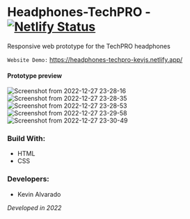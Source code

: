 # Headphones-TechPRO - [![Netlify Status](https://api.netlify.com/api/v1/badges/a3435824-9192-4d00-9e73-90645ca026bd/deploy-status)](https://app.netlify.com/sites/headphones-techpro-kevjs/deploys)
Responsive web prototype for the TechPRO headphones 

`Website Demo:` https://headphones-techpro-kevjs.netlify.app/

#### Prototype preview
![Screenshot from 2022-12-27 23-28-16](https://user-images.githubusercontent.com/103754829/209762766-526d3ac1-7eec-4e7d-9d83-2daa1f0f1db9.png)
![Screenshot from 2022-12-27 23-28-35](https://user-images.githubusercontent.com/103754829/209762820-6803bc58-41d0-4056-abf6-1f86f77829ae.png)
![Screenshot from 2022-12-27 23-28-53](https://user-images.githubusercontent.com/103754829/209762824-dafbde9d-0b4e-46bd-871b-0231ee4a16c9.png)
![Screenshot from 2022-12-27 23-29-58](https://user-images.githubusercontent.com/103754829/209762830-98bf35d3-356c-4474-a18a-a8916c79b8a4.png)
![Screenshot from 2022-12-27 23-30-49](https://user-images.githubusercontent.com/103754829/209762831-45f7c238-f29c-4e8f-8cca-b3a9a7d8ac37.png)

### Build With:
* HTML
* CSS

### Developers:
* Kevin Alvarado

_Developed in 2022_

